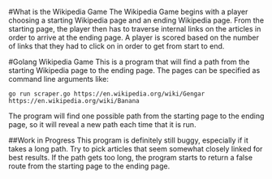 #What is the Wikipedia Game
The Wikipedia Game begins with a player choosing a starting Wikipedia page and an ending Wikipedia page.
From the starting page, the player then has to traverse internal links on the articles in order 
to arrive at the ending page. A player is scored based on the number of links that they had to click on
in order to get from start to end.

#Golang Wikipedia Game
This is a program that will find a path from the starting Wikipedia page to the ending page. The pages can be specified
as command line arguments like: 

`go run scraper.go https://en.wikipedia.org/wiki/Gengar https://en.wikipedia.org/wiki/Banana`

The program will find one possible path from the starting page to the ending page, so it will reveal a new path each time
that it is run.

##Work in Progress
This program is definitely still buggy, especially if it takes a long path. Try to pick articles that seem somewhat closely
linked for best results. If the path gets too long, the program starts to return a false route from the starting page to 
the ending page.
